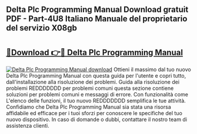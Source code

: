 ## Delta Plc Programming Manual Download gratuit PDF - Part-4U8 Italiano Manuale del proprietario del servizio X08gb

# <h2><a href="http://df9aozg.blite.top/?on=Delta+Plc+Programming+Manual">🔗Download 👉🔴 Delta Plc Programming Manual</a></h2>

[![Delta Plc Programming Manual download](https://i.imgur.com/lujVjoI.png)](http://df9aozg.blite.top/?on=Delta+Plc+Programming+Manual)
Ottieni il massimo dal tuo nuovo Delta Plc Programming Manual con questa guida per l'utente e copri tutto, dall'installazione alla risoluzione dei problemi. Guida alla risoluzione dei problemi REDDDDDDD per problemi comuni questa sezione contiene soluzioni per problemi comuni e messaggi di errore. Con funzionalità come L'elenco delle funzioni, il tuo nuovo REDDDDDDD semplifica le tue attività. Confidiamo che Delta Plc Programming Manual sia stata una risorsa affidabile ed efficace per i tuoi sforzi per conoscere le specifiche del tuo nuovo dispositivo. In caso di domande o dubbi, contattare il nostro team di assistenza clienti.
